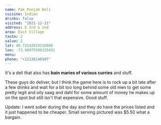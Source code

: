 ```yaml
---
name: Pak Punjab Deli
cuisine: Indian
drinks: false
visited: "2021-12-21"
address: E 3rd & 2nd
area: East Village
taste: 2
value: 2
lat: 40.72542819116988
lon: -73.98975506325431
menu: 
phone: "+12126140107"
---
```


It's a deli that also has **bain maries of various curries** and stuff.

These guys do deliver, but I think the game here is to rock up a bit late after a few drinks and wait for a bit too long behind some old men to get some pretty legit and oily saag and dahl for some amount of money he makes up on the spot but still isn't that expensive. Good stuff.

Update: I went sober during the day and they do have the prices listed and it just happened to be cheaper. Small serving pictured was $5.50 what a bargain.
